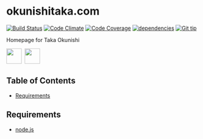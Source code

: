 okunishitaka.com
======
<!-- Badge start -->

[![Build Status][my_travis_badge_url]][my_travis_url]
[![Code Climate][my_codeclimate_badge_url]][my_codeclimate_url]
[![Code Coverage][my_codeclimate_coverage_badge_url]][my_codeclimate_url]
[![dependencies][my_gemnasium_badge_url]][my_gemnasium_url]
[![Git tip][my_gittip_budge_url]][my_gittip_url]
<!-- Badge end -->

Homepage for Taka Okunishi


<!-- Banner start -->

<a href="https://github.com/tick-tack/apeman"><img style="height:40px;" src="https://raw.githubusercontent.com/tick-tack/apeman/master/doc/images/apeman.png" height="40"></a>&nbsp;
<a href="http://nodejs.org/"><img style="height:40px;" src="http://nodejs.org/images/logos/nodejs-dark.png" height="40"></a>&nbsp;
<!-- Banner end -->

Table of Contents
-----
- [Requirements](#02-requirements)


<a name="02-requirements"></a>
Requirements
------

+ [node.js][nodejs_url]



<!-- Links start -->

[nodejs_url]: http://nodejs.org/
[my_license_url]: http://raw.github.com/okunishinishi/okunishitaka.com/master/LICENSE
[my_travis_url]: http://travis-ci.org/okunishinishi/okunishitaka.com
[my_travis_badge_url]: http://img.shields.io/travis/okunishinishi/okunishitaka.com.svg?style=flat
[my_codeclimate_url]: http://codeclimate.com/github/okunishinishi/okunishitaka.com
[my_codeclimate_badge_url]: http://img.shields.io/codeclimate/github/okunishinishi/okunishitaka.com.svg?style=flat
[my_codeclimate_coverage_badge_url]: http://img.shields.io/codeclimate/coverage/github/okunishinishi/okunishitaka.com.svg?style=flat
[my_apiguide_url]: http://okunishinishi.github.io/okunishitaka.com/apiguide/
[my_coverage_report_url]: http://okunishinishi.github.io/okunishitaka.com/coverage/lcov-report/
[my_gittip_url]: http://www.gittip.com/okunishinishi/
[my_gittip_budge_url]: http://img.shields.io/gittip/okunishinishi.svg?style=flat
[my_tag_url]: http://github.com/okunishinishi/okunishitaka.com/releases
[my_tag_badge_url]: http://img.shields.io/github/tag/okunishinishi/okunishitaka.com.svg?style=flat
[my_gemnasium_url]: http://gemnasium.com/okunishinishi/okunishitaka.com
[my_gemnasium_badge_url]: http://img.shields.io/gemnasium/okunishinishi/okunishitaka.com.svg?style=flat
<!-- Links end-->